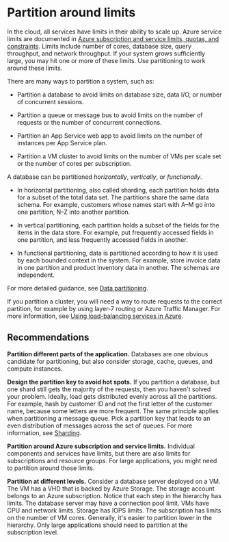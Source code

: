 # Partition around limits


In the cloud, all services have limits in their ability to scale up. Azure service limits are documented in [Azure subscription and service limits, quotas, and constraints][azure-limits]. Limits include number of cores, database size, query throughput, and network throughput. If your system grows sufficiently large, you may hit one or more of these limits. Use partitioning to work around these limits.

There are many ways to partition a system, such as:

- Partition a database to avoid limits on database size, data I/O, or number of concurrent sessions.

- Partition a queue or message bus to avoid limits on the number of requests or the number of concurrent connections.

- Partition an App Service web app to avoid limits on the number of instances per App Service plan. 

- Partition a VM cluster to avoid limits on the number of VMs per scale set or the number of cores per subscription.

A database can be partitioned *horizontally*, *vertically*, or *functionally*.

- In horizontal partitioning, also called sharding, each partition holds data for a subset of the total data set. The partitions share the same data schema. For example, customers whose names start with A&ndash;M go into one partition, N&ndash;Z into another partition.

- In vertical partitioning, each partition holds a subset of the fields for the items in the data store. For example, put frequently accessed fields in one partition, and less frequently accessed fields in another.

- In functional partitioning, data is partitioned according to how it is used by each bounded context in the system. For example, store invoice data in one partition and product inventory data in another. The schemas are independent.

For more detailed guidance, see [Data partitioning][data-partitioning-guidance].

If you partition a cluster, you will need a way to route requests to the correct partition, for example by using layer-7 routing or Azure Traffic Manager. For more information, see [Using load-balancing services in Azure][load-balancing].

## Recommendations

**Partition different parts of the application.** Databases are one obvious candidate for partitioning, but also consider storage, cache, queues, and compute instances.

**Design the partition key to avoid hot spots.** If you partition a database, but one shard still gets the majority of the requests, then you haven't solved your problem. Ideally, load gets distributed evenly across all the partitions. For example, hash by customer ID and not the first letter of the customer name, because some letters are more frequent. The same principle applies when partitioning a message queue. Pick a partition key that leads to an even distribution of messages across the set of queues. For more information, see [Sharding][sharding].

**Partition around Azure subscription and service limits.** Individual components and services have limits, but there are also limits for subscriptions and resource groups. For large applications, you might need to partition around those limits.  

**Partition at different levels.** Consider a database server deployed on a VM. The VM has a VHD that is backed by Azure Storage. The storage account belongs to an Azure subscription. Notice that each step in the hierarchy has limits. The database server may have a connection pool limit. VMs have CPU and network limits. Storage has IOPS limits. The subscription has limits on the number of VM cores. Generally, it's easier to partition lower in the hierarchy. Only large applications should need to partition at the subscription level. 


<!-- links -->

[azure-limits]: /azure/azure-subscription-service-limits
[data-partitioning-guidance]: ../../best-practices/data-partitioning.md
[load-balancing]: /azure/traffic-manager/traffic-manager-load-balancing-azure
[sharding]: ../../patterns/sharding.md

 